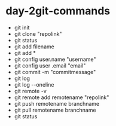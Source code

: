 # day-2git-commands
- git init
- git clone "repolink"
- git status
- git add filename
- git add *
- git config user.name "username"
- git config user .email "email"
- git commit -m "commitmessage"
- git log
- git log --oneline
- git remote -v
- git remote add remotename "repolink"
- git push remotename branchname
- git pull remotename branchname
- git status
